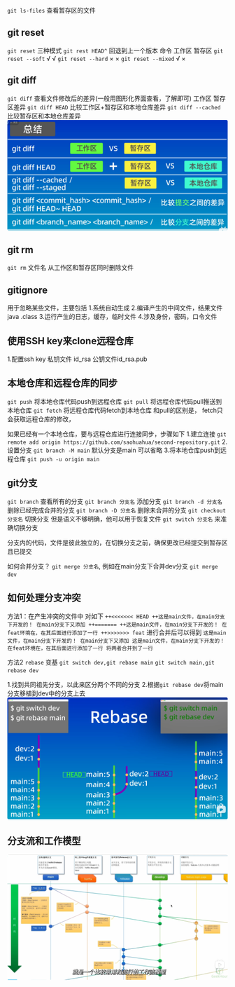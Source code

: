`git ls-files` 查看暂存区的文件

## git reset
`git reset` 三种模式
`git rest HEAD^` 回退到上一个版本
命令               工作区    暂存区
`git reset --soft`    √         √
`git reset --hard`    ×         ×
`git reset --mixed`   √         × 

## git diff
`git diff` 查看文件修改后的差异(一般用图形化界面查看，了解即可) 工作区 暂存区差异
`git diff HEAD` 比较工作区+暂存区和本地仓库差异
`git diff --cached` 比较暂存区和本地仓库差异
![alt text](QQ_1752731395422.png)

## git rm
`git rm` 文件名 从工作区和暂存区同时删除文件

## gitignore
用于忽略某些文件，主要包括
1.系统自动生成
2.编译产生的中间文件，结果文件 java .class
3.运行产生的日志，缓存，临时文件
4.涉及身份，密码，口令文件

## 使用SSH key来clone远程仓库
1.配置ssh key  私钥文件 id_rsa 公钥文件id_rsa.pub

## 本地仓库和远程仓库的同步
`git push` 将本地仓库代码push到远程仓库
`git pull` 将远程仓库代码pull推送到本地仓库
`git fetch` 将远程仓库代码fetch到本地仓库 和pull的区别是， fetch只会获取远程仓库的修改，


如果已经有一个本地仓库，要与远程仓库进行连接同步，步骤如下
1.建立连接 `git remote add origin https://github.com/saohuahua/second-repository.git`
2.设置分支 `git branch -M main` 默认分支是main 可以省略
3.将本地仓库push到远程仓库 `git push -u origin main`

## git分支
`git branch` 查看所有的分支
`git branch 分支名` 添加分支
`git branch -d 分支名` 删除已经完成合并的分支
`git branch -D 分支名` 删除未合并的分支
`git checkout 分支名` 切换分支 但是语义不够明确，他可以用于恢复文件
`git switch 分支名` 来准确切换分支

分支内的代码，文件是彼此独立的，在切换分支之前，确保更改已经提交到暂存区且已提交

如何合并分支？
`git merge 分支名`, 例如在main分支下合并dev分支  `git merge dev`

## 如何处理分支冲突
方法1：在产生冲突的文件中 对如下
` ++<<<<<<< HEAD
++这是main文件，在main分支下开发的！ 在main分支下又添加
++=======
++这是main文件，在main分支下开发的！ 在feat环境在，在其后面进行添加了一行
++>>>>>>> feat ` 
进行合并后可以得到
`这是main文件，在main分支下开发的！ 在main分支下又添加 这是main文件，在main分支下开发的！ 在feat环境在，在其后面进行添加了一行 将两者合并到了一行`

方法2 `rebase` 变基
`git switch dev,git rebase main`
`git switch main,git rebase dev` 

1.找到共同祖先分支，以此来区分两个不同的分支
2.根据`git rebase dev`将main分支移植到dev中的分支上去
![alt text](QQ_1752745255644.png)

## 分支流和工作模型
![alt text](QQ_1752746287131.png)